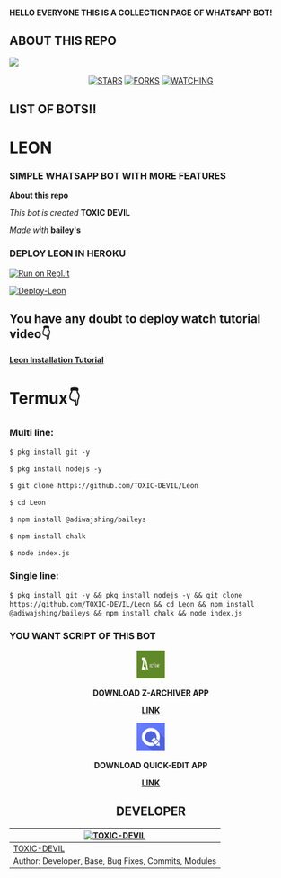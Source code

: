 #### HELLO EVERYONE THIS IS A COLLECTION PAGE OF WHATSAPP BOT!

## ABOUT THIS REPO

<a href="https://github.com/TOXIC-KICHU/followers">
<img src="https://img.shields.io/github/repo-size/TOXIC-KICHU/whatsapp-bots-collection?color=white&label=Repo%20total%20size&style=plastic">
<p align="center">
<a href="https://github.com/TOXIC-KICHU/followers"
<img title="Followers" src="https://img.shields.io/github/followers/TOXIC-KICHU?color=black&style=flat-square"></a>
<a href="https://github.com/TOXIC-KICHU/whatsapp-bots-collection/stargazers/"><img title="STARS" src="https://img.shields.io/github/stars/TOXIC-KICHU/whatsapp-bots-collection?color=black&style=flat-square"></a>
<a href="https://github.com/TOXIC-KICHU/whatsapp-bots-collection/network/members"><img title="FORKS" src="https://img.shields.io/github/forks/TOXIC-KICHU/whatsapp-bots-collection?gray=black&style=flat-square"></a>
<a href="https://github.com/TOXIC-KICHU/whatsapp-bots-collection/watchers"><img title="WATCHING" src="https://img.shields.io/github/watchers/TOXIC-KICHU/whatsapp-bots-collection?label=Watchers&color=black&style=flat-square"></a>
</p>

## LIST OF BOTS!!

# LEON 
### SIMPLE WHATSAPP BOT WITH MORE FEATURES

**About this repo**

*This bot is created* **TOXIC DEVIL** 

*Made with* **bailey's**

### DEPLOY LEON IN HEROKU

[![Run on Repl.it](https://repl.it/badge/github/TOXIC-DEVIL/WhatsApp-Bot)](https://replit.com/@TOXICDEVIL/Leon)

[![Deploy-Leon](https://www.herokucdn.com/deploy/button.svg)](https://heroku.com/deploy?template=https://github.com/TOXIC-DEVIL/Leon)

## You have any doubt to deploy watch tutorial video👇

**[Leon Installation Tutorial](https://youtu.be/eZ3xhIWnuyY)**

# Termux👇

### Multi line: 
```
$ pkg install git -y
```
```
$ pkg install nodejs -y
```
```
$ git clone https://github.com/TOXIC-DEVIL/Leon
```
```
$ cd Leon
```
```
$ npm install @adiwajshing/baileys
```
```
$ npm install chalk
```
```
$ node index.js
```

### Single line:
```
$ pkg install git -y && pkg install nodejs -y && git clone https://github.com/TOXIC-DEVIL/Leon && cd Leon && npm install @adiwajshing/baileys && npm install chalk && node index.js
```
### YOU WANT SCRIPT OF THIS BOT

<div align="center">
  <p align="center">
<img src=./src/zar.jpg sizealt="JPG" width="50" height="50"/>
</p>

**DOWNLOAD Z-ARCHIVER APP**

**[LINK](https://play.google.com/store/apps/details?id=ru.zdevs.zarchiver)**

<div align="center">
  <p align="center">
<img src=./src/quickedit.jpg sizealt="JPG" width="50" height="50"/>
</p>

**DOWNLOAD QUICK-EDIT APP**

**[LINK](https://play.google.com/store/apps/details?id=ru.zdevs.zarchiver)**


## DEVELOPER

[![TOXIC-DEVIL](https://github.com/TOXIC-DEVIL.png?size=100)](https://github.com/TOXIC-DEVIL) |
----|
[TOXIC-DEVIL](https://github.com/TOXIC-DEVIL)  | 
Author: Developer, Base, Bug Fixes, Commits, Modules | 
